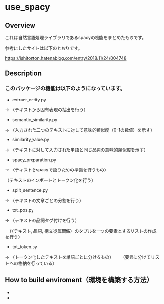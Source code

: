 # use_spacy

## Overview
これは自然言語処理ライブラリであるspacyの機能をまとめたものです。

参考にしたサイトは以下のとおりです。

https://ishitonton.hatenablog.com/entry/2018/11/24/004748

## Description
### このパッケージの機能は以下のようになっています。
- extract_entity.py

→ （テキストから固有表現の抽出を行う）

- semantic_similarity.py

→ （入力された二つのテキストに対して意味的類似度（0-1の数値）を示す）

- similarity_value.py

→ （テキストに対して入力された単語と同じ品詞の意味的類似度を示す）

- spacy_preparation.py

→ （テキストをspacyで扱うための準備を行うもの）

  （テキストのインポートとトークン化を行う）

- split_sentence.py

→ （テキストの文章ごとの分割を行う）

- txt_pos.py

→ （テキストの品詞タグ付けを行う）

　（（テキスト, 品詞, 構文従属関係）のタプルを一つの要素とするリストの作成を行う）

- txt_token.py

→ （トークン化したテキストを単語ごとに分けるもの）
　
  （要素に分けてリストへの格納を行っている）

## How to build enviroment（環境を構築する方法）
- 

- 
